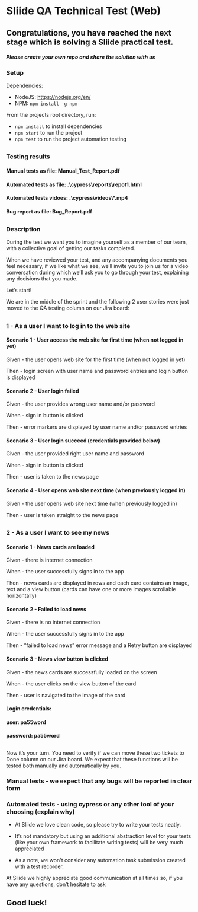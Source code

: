 # Sliide QA Technical Test (Web)
## Congratulations, you have reached the next stage which is solving a Sliide practical test.
##### Please create your own repo and share the solution with us

### Setup

Dependencies:
- NodeJS: https://nodejs.org/en/
- NPM: `npm install -g npm`

From the projects root directory, run:
- `npm install` to install dependencies
- `npm start` to run the project
- `npm test` to run the project automation testing

##

### Testing results

#### Manual tests as file: Manual_Test_Report.pdf

#### Automated tests as file: .\cypress\reports\repot1.html

#### Automated tests vidoes: .\cypress\videos\\*.mp4

#### Bug report as file: Bug_Report.pdf

##

### Description
During the test we want you to imagine yourself as a member of our team, with a collective goal of getting our tasks completed.

When we have reviewed your test, and any accompanying documents you feel necessary, if we like what we see, we’ll invite you to join us for a video conversation during which we’ll ask you to go through your test, explaining any decisions that you made.

Let’s start!

We are in the middle of the sprint and the following 2 user stories were just moved to the QA testing column on our Jira board:

##
### 1 - As a user I want to log in to the web site

#### Scenario 1 - User access the web site for first time (when not logged in yet)

Given - the user opens web site for the first time (when not logged in yet)

Then - login screen with user name and password entries and login button is displayed

#### Scenario 2 - User login failed

Given - the user provides wrong user name and/or password

When - sign in button is clicked

Then - error markers are displayed by user name and/or password entries

#### Scenario 3 - User login succeed (credentials provided below)

Given - the user provided right user name and password

When - sign in button is clicked

Then - user is taken to the news page

#### Scenario 4 - User opens web site next time (when previously logged in)

Given - the user opens web site next time (when previously logged in)

Then - user is taken straight to the news page

 ##

### 2 - As a user I want to see my news

#### Scenario 1 - News cards are loaded

Given - there is internet connection 

When - the user successfully signs in to the app

Then - news cards are displayed in rows and each card contains an image, text and a view button (cards can have one or more images scrollable horizontally)

#### Scenario 2 - Failed to load news

Given - there is no internet connection 

When - the user successfully signs in to the app

Then - “failed to load news” error message and a Retry button are displayed 

#### Scenario 3 - News view button is clicked

Given - the news cards are successfully loaded on the screen

When - the user clicks on the view button of the card

Then - user is navigated to the image of the card

#### Login credentials:
#### user: pa55word
#### password: pa55word

##

Now it’s your turn. You need to verify if we can move these two tickets to Done column on our Jira board.
We expect that these functions will be tested both manually and automatically by you.

### Manual tests - we expect that any bugs will be reported in clear form

### Automated tests - using cypress or any other tool of your choosing (explain why)

* At Sliide we love clean code, so please try to write your tests neatly.

* It’s not mandatory but using an additional abstraction level for your tests (like your own framework to facilitate writing tests) will be very much appreciated

* As a note, we won't consider any automation task submission created with a test recorder.


At Sliide we highly appreciate good communication at all times so, if you have any questions, don’t hesitate to ask   

## Good luck!

